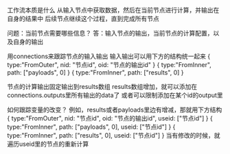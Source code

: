 工作流本质是什么
从输入节点中获取数据，然后在当前节点进行计算，并输出在自身的结果中
后续节点继续这个过程，直到完成所有节点

问题：当前节点需要哪些信息？
答：输入节点的输出，当前节点的计算配置，以及自身的输出

用connections来跟踪节点的输入输出
输入输出可以用下方的结构统一起来
{ type:"FromOuter", nid: "节点id", oid: "节点的输出id" }
{ type:"FromInner", path: ["payloads", 0] }
{ type:"FromInner", path: ["results", 0] }

节点的计算输出固定输出到results数组
results数组增加，就可以添加在connections.outputs里所有输出的data了
或者可以限制添加在某个id的output里

如何跟踪变量的改变？
例如，results或者payloads里边有增减，那就用下方结构
{ type:"FromOuter", nid: "节点id", oid: "节点的输出id", useid: ["节点id"] }
{ type:"FromInner", path: ["payloads", 0], useid: ["节点id"] }
{ type:"FromInner", path: ["results", 0], useid: ["节点id"] }
当有修改的时候，就遍历useid里的节点的重新计算